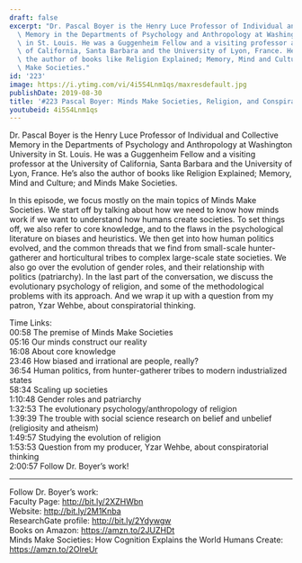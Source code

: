 ```yaml
---
draft: false
excerpt: "Dr. Pascal Boyer is the Henry Luce Professor of Individual and Collective\
  \ Memory in the Departments of Psychology and Anthropology at Washington University\
  \ in St. Louis. He was a Guggenheim Fellow and a visiting professor at the University\
  \ of California, Santa Barbara and the University of Lyon, France. He\u2019s also\
  \ the author of books like Religion Explained; Memory, Mind and Culture; and Minds\
  \ Make Societies."
id: '223'
image: https://i.ytimg.com/vi/4i5S4Lnm1qs/maxresdefault.jpg
publishDate: 2019-08-30
title: '#223 Pascal Boyer: Minds Make Societies, Religion, and Conspiracy Theories'
youtubeid: 4i5S4Lnm1qs
---
```

<div class="timelinks">

Dr. Pascal Boyer is the Henry Luce Professor of Individual and Collective Memory in the Departments of Psychology and Anthropology at Washington University in St. Louis. He was a Guggenheim Fellow and a visiting professor at the University of California, Santa Barbara and the University of Lyon, France. He’s also the author of books like Religion Explained; Memory, Mind and Culture; and Minds Make Societies.

In this episode, we focus mostly on the main topics of Minds Make Societies. We start off by talking about how we need to know how minds work if we want to understand how humans create societies. To set things off, we also refer to core knowledge, and to the flaws in the psychological literature on biases and heuristics. We then get into how human politics evolved, and the common threads that we find from small-scale hunter-gatherer and horticultural tribes to complex large-scale state societies. We also go over the evolution of gender roles, and their relationship with politics (patriarchy). In the last part of the conversation, we discuss the evolutionary psychology of religion, and some of the methodological problems with its approach. And we wrap it up with a question from my patron, Yzar Wehbe, about conspiratorial thinking.

Time Links:  
<time>00:58</time> The premise of Minds Make Societies  
<time>05:16</time> Our minds construct our reality  
<time>16:08</time> About core knowledge                               
<time>23:46</time> How biased and irrational are people, really?  
<time>36:54</time> Human politics, from hunter-gatherer tribes to modern industrialized states  
<time>58:34</time> Scaling up societies  
<time>1:10:48</time> Gender roles and patriarchy  
<time>1:32:53</time> The evolutionary psychology/anthropology of religion  
<time>1:39:39</time> The trouble with social science research on belief and unbelief (religiosity and atheism)  
<time>1:49:57</time> Studying the evolution of religion  
<time>1:53:53</time> Question from my producer, Yzar Wehbe, about conspiratorial thinking  
<time>2:00:57</time> Follow Dr. Boyer’s work!

---

Follow Dr. Boyer’s work:  
Faculty Page: http://bit.ly/2XZHWbn  
Website: http://bit.ly/2M1Knba  
ResearchGate profile: http://bit.ly/2Ydywgw  
Books on Amazon: https://amzn.to/2JUZHDt  
Minds Make Societies: How Cognition Explains the World Humans Create: https://amzn.to/2OlreUr
</div>

